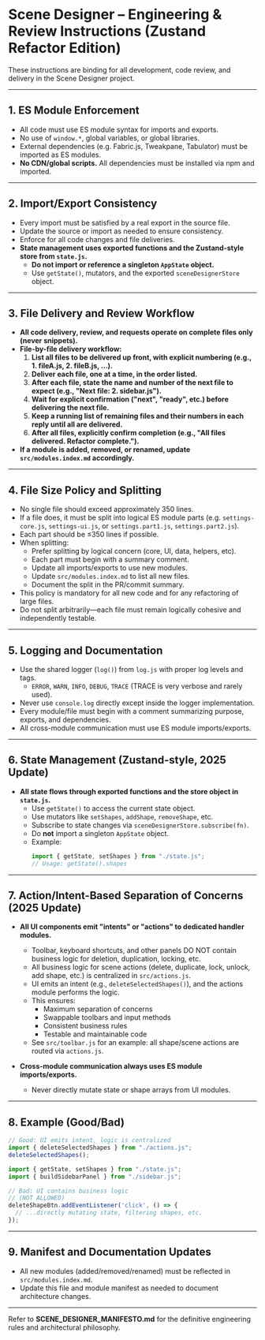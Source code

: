 # Scene Designer – Engineering & Review Instructions (Zustand Refactor Edition)

These instructions are binding for all development, code review, and delivery in the Scene Designer project.

---

## 1. **ES Module Enforcement**

- All code must use ES module syntax for imports and exports.
- No use of `window.*`, global variables, or global libraries.
- External dependencies (e.g. Fabric.js, Tweakpane, Tabulator) must be imported as ES modules.
- **No CDN/global scripts.** All dependencies must be installed via npm and imported.

---

## 2. **Import/Export Consistency**

- Every import must be satisfied by a real export in the source file.
- Update the source or import as needed to ensure consistency.
- Enforce for all code changes and file deliveries.
- **State management uses exported functions and the Zustand-style store from `state.js`.**
    - **Do not import or reference a singleton `AppState` object.**
    - Use `getState()`, mutators, and the exported `sceneDesignerStore` object.

---

## 3. **File Delivery and Review Workflow**

- **All code delivery, review, and requests operate on complete files only (never snippets).**
- **File-by-file delivery workflow:**
    1. **List all files to be delivered up front, with explicit numbering (e.g., 1. fileA.js, 2. fileB.js, ...).**
    2. **Deliver each file, one at a time, in the order listed.**
    3. **After each file, state the name and number of the next file to expect (e.g., "Next file: 2. sidebar.js").**
    4. **Wait for explicit confirmation ("next", "ready", etc.) before delivering the next file.**
    5. **Keep a running list of remaining files and their numbers in each reply until all are delivered.**
    6. **After all files, explicitly confirm completion (e.g., "All files delivered. Refactor complete.").**
- **If a module is added, removed, or renamed, update `src/modules.index.md` accordingly.**

---

## 4. **File Size Policy and Splitting**

- No single file should exceed approximately 350 lines.
- If a file does, it must be split into logical ES module parts (e.g. `settings-core.js`, `settings-ui.js`, or `settings.part1.js`, `settings.part2.js`).
- Each part should be ≤350 lines if possible.
- When splitting:
    - Prefer splitting by logical concern (core, UI, data, helpers, etc).
    - Each part must begin with a summary comment.
    - Update all imports/exports to use new modules.
    - Update `src/modules.index.md` to list all new files.
    - Document the split in the PR/commit summary.
- This policy is mandatory for all new code and for any refactoring of large files.
- Do not split arbitrarily—each file must remain logically cohesive and independently testable.

---

## 5. **Logging and Documentation**

- Use the shared logger (`log()`) from `log.js` with proper log levels and tags.
    - `ERROR`, `WARN`, `INFO`, `DEBUG`, `TRACE` (TRACE is very verbose and rarely used).
- Never use `console.log` directly except inside the logger implementation.
- Every module/file must begin with a comment summarizing purpose, exports, and dependencies.
- All cross-module communication must use ES module imports/exports.

---

## 6. **State Management (Zustand-style, 2025 Update)**

- **All state flows through exported functions and the store object in `state.js`.**
    - Use `getState()` to access the current state object.
    - Use mutators like `setShapes`, `addShape`, `removeShape`, etc.
    - Subscribe to state changes via `sceneDesignerStore.subscribe(fn)`.
    - Do **not** import a singleton `AppState` object.
    - Example:
        ```js
        import { getState, setShapes } from "./state.js";
        // Usage: getState().shapes
        ```

---

## 7. **Action/Intent-Based Separation of Concerns (2025 Update)**

- **All UI components emit "intents" or "actions" to dedicated handler modules.**
    - Toolbar, keyboard shortcuts, and other panels DO NOT contain business logic for deletion, duplication, locking, etc.
    - All business logic for scene actions (delete, duplicate, lock, unlock, add shape, etc.) is centralized in `src/actions.js`.
    - UI emits an intent (e.g., `deleteSelectedShapes()`), and the actions module performs the logic.
    - This ensures:
        - Maximum separation of concerns
        - Swappable toolbars and input methods
        - Consistent business rules
        - Testable and maintainable code
    - See `src/toolbar.js` for an example: all shape/scene actions are routed via `actions.js`.

- **Cross-module communication always uses ES module imports/exports.**
    - Never directly mutate state or shape arrays from UI modules.

---

## 8. **Example (Good/Bad)**

```js
// Good: UI emits intent, logic is centralized
import { deleteSelectedShapes } from "./actions.js";
deleteSelectedShapes();

import { getState, setShapes } from "./state.js";
import { buildSidebarPanel } from "./sidebar.js";

// Bad: UI contains business logic
// (NOT ALLOWED)
deleteShapeBtn.addEventListener('click', () => {
  // ...directly mutating state, filtering shapes, etc.
});
```

---

## 9. **Manifest and Documentation Updates**

- All new modules (added/removed/renamed) must be reflected in `src/modules.index.md`.
- Update this file and module manifest as needed to document architecture changes.

---

Refer to **SCENE_DESIGNER_MANIFESTO.md** for the definitive engineering rules and architectural philosophy.

